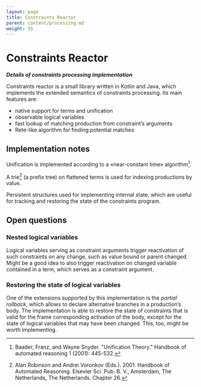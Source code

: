 ```yaml
---
layout: page
title: Constraints Reactor
parent: content/processing.md
weight: 55
---
```

# Constraints Reactor

***Details of constraints processing implementation***

Constraints reactor is a small library written in Kotlin and Java, which implements the extended semantics of constraints processing. Its main features are:
    
- native support for terms and unification
- observable logical variables
- fast lookup of matching production from constraint’s arguments
- Rete-like algorithm for finding potential matches
    
## Implementation notes

Unification is implemented according to a «near-constant time» algorithm[^uni]. 

A trie[^trie] (a prefix tree) on flattened terms is used for indexing productions by value. 

Persistent structures used for implementing internal state, which are useful for tracking and restoring the state of the constraints program.

## Open questions

### Nested logical variables

Logical variables serving as constraint arguments trigger reactivation of such constraints on any change, such as value bound or parent changed. Might be a good idea to also trigger reactivation on changed variable contained in a term, which serves as a constraint argument.

### Restoring the state of logical variables

One of the extensions supported by this implementation is the *partial rollback*, which allows to declare alternative branches in a production’s body. The implementation is able to restore the state of constraints that is valid for the frame corresponding activation of the body, except for the state of logical variables that may have been changed. This, too, might be worth implementing.

[^uni]: Baader, Franz, and Wayne Snyder. "Unification Theory." Handbook of automated reasoning 1 (2001): 445-532.
[^trie]: Alan Robinson and Andrei Voronkov (Eds.). 2001. Handbook of Automated Reasoning. Elsevier Sci. Pub. B. V., Amsterdam, The Netherlands, The Netherlands. Chapter 26.